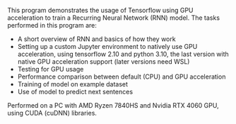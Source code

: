 This program demonstrates the usage of Tensorflow using GPU acceleration to train a Recurring Neural Network (RNN) model. The tasks performed in this program are:
- A short overview of RNN and basics of how they work
- Setting up a custom Jupyter environment to natively use GPU acceleration, using tensorflow 2.10 and python 3.10, the last version with native GPU acceleration support (later versions need WSL)
- Testing for GPU usage
- Performance comparison between default (CPU) and GPU acceleration
- Training of model on example dataset
- Use of model to predict next sentences

Performed on a PC with AMD Ryzen 7840HS and Nvidia RTX 4060 GPU, using CUDA (cuDNN) libraries. 
